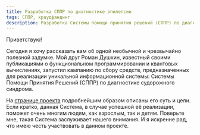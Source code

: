 ```yaml
---
title: Разработка СППР по диагностике эпилепсии
tags: СППР, краудфандинг
description: Разработка Системы помощи принятия решений (СППР) по диагностике судорожного синдрома.
---
```


Приветствую!

Сегодня я хочу рассказать вам об одной необычной и чрезвычайно полезной задумке. Мой друг Роман Душкин, известный своими публикациями о функциональном программировании и квантовых вычислениях, запустил кампанию по сбору средств, предназначенных для реализации уникальной информационной системы: Системы Помощи Принятия Решений (СППР) по диагностике судорожного синдрома.

На [странице проекта](https://boomstarter.ru/projects/93363/35311) подробнейшим образом описаны его суть и цели. Если кратко, данная Система, в случае успешной её реализации, поможет очень многим людям, как взрослым, так и детям. Поверьте мне, такая Система заслуживает нашего внимания. И я искренне рад, что имею честь участвовать в данном проекте.




